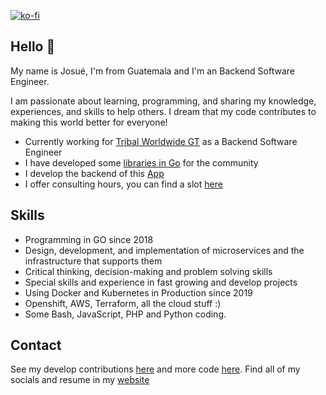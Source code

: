 [![ko-fi](https://www.ko-fi.com/img/githubbutton_sm.svg)](https://ko-fi.com/josuegiron)



## Hello 👋 

My name is Josué, I'm from Guatemala and I'm an Backend Software Engineer.

I am passionate about learning, programming, and sharing my knowledge, experiences, and skills to help others. I dream that my code contributes to making this world better for everyone!

* Currently working for [Tribal Worldwide GT](https://tribalworldwide.gt/) as a  Backend Software Engineer
* I have developed some [libraries in Go](https://github.com/jgolang) for the community
* I develop the backend of this [App](https://play.google.com/store/apps/details?id=school.palacios.gt.com.schoolapp)
* I offer consulting hours, you can find a slot [here](https://www.linkedin.com/in/josuegiron93/)

## Skills

* Programming in GO since 2018
* Design, development, and implementation of microservices and the infrastructure that supports them
* Critical thinking, decision-making and problem solving skills
* Special skills and experience in fast growing and develop projects
* Using Docker and Kubernetes in Production since 2019
* Openshift, AWS, Terraform, all the cloud stuff :) 
* Some Bash, JavaScript, PHP and Python coding.

## Contact

See my develop contributions [here](https://github.com/jgolang) and more code [here](https://github.com/jhuygens). 
Find all of my socials and resume in my [website](https://www.linkedin.com/in/josuegiron93/)
